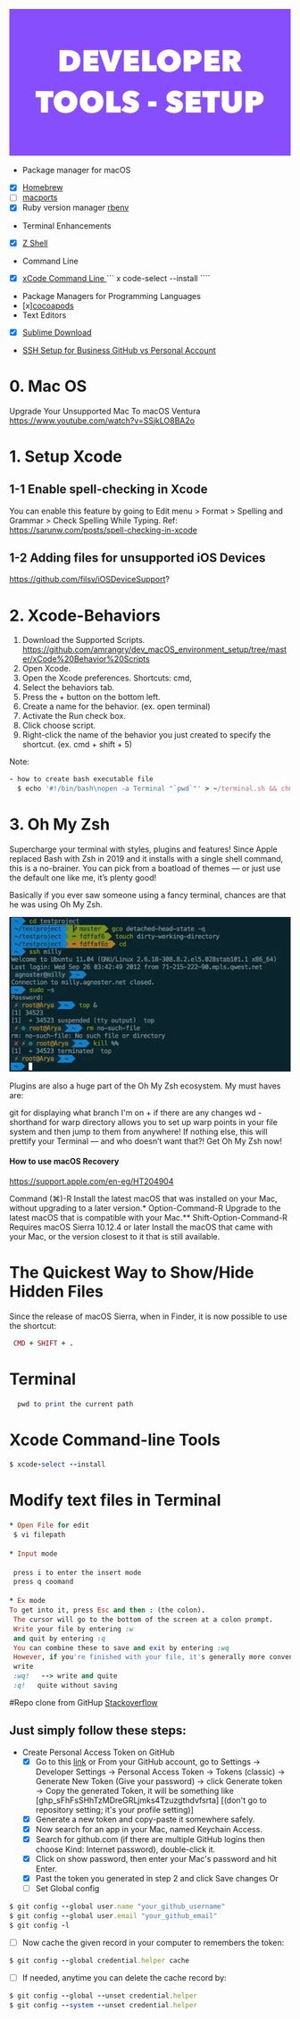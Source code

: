 

<p align="center">
  <img src ="https://github.com/amrangry/dev_macOS_environment_setup/blob/main/GFX_ASSETS/dev_tools.jpg?raw=true"/>
</p>



-  Package manager for macOS
  - [x] [Homebrew](https://brew.sh/)
  - [ ] [macports](https://www.macports.org/install.php)
  - [x] Ruby version manager [rbenv](https://github.com/rbenv/rbenv)
-  Terminal Enhancements
  - [x] [Z Shell](https://ohmyz.sh/)
-  Command Line
  - [x] [xCode Command Line ]() ``` x code-select --install ```` 
-  Package Managers for Programming Languages
  - [x][cocoapods](https://guides.cocoapods.org/using/getting-started.html)
-  Text Editors
  - [x] [Sublime Download](https://www.sublimetext.com/download_thanks?target=mac)
- [SSH Setup for Business GitHub vs Personal Account](https://github.com/amrangry/dev_macOS_environment_setup/blob/main/SSH%20Setup%20for%20Business%20GitHub%20vs%20Personal%20Account.md)
  


# 0. Mac OS
   Upgrade Your Unsupported Mac To macOS Ventura https://www.youtube.com/watch?v=SSjkLO8BA2o
# 1. Setup Xcode
 ## 1-1 Enable spell-checking in Xcode
You can enable this feature by going to Edit menu > Format > Spelling and Grammar > Check Spelling While Typing.
Ref: https://sarunw.com/posts/spell-checking-in-xcode
## 1-2 Adding files for unsupported iOS Devices 
https://github.com/filsv/iOSDeviceSupport?

# 2. Xcode-Behaviors
1. Download the Supported Scripts. https://github.com/amrangry/dev_macOS_environment_setup/tree/master/xCode%20Behavior%20Scripts
3. Open Xcode.
4. Open the Xcode preferences. Shortcuts: cmd,
5. Select the behaviors tab.
6. Press the + button on the bottom left.
7. Create a name for the behavior. (ex. open terminal)
8. Activate the Run check box.
9. Click choose script.
10. Right-click the name of the behavior you just created to specify the shortcut. (ex. cmd + shift + 5)

Note: 
```ruby
- how to create bash executable file  
  $ echo '#!/bin/bash\nopen -a Terminal "`pwd`"' > ~/terminal.sh && chmod +x ~/terminal.sh
```

# 3. Oh My Zsh
Supercharge your terminal with styles, plugins and features! Since Apple replaced Bash with Zsh in 2019 and it installs with a single shell command, this is a no-brainer. You can pick from a boatload of themes — or just use the default one like me, it’s plenty good!

Basically if you ever saw someone using a fancy terminal, chances are that he was using Oh My Zsh.

<p align="center">
  <img src ="https://github.com/amrangry/dev_macOS_environment_setup/blob/main/GFX_ASSETS/oh_my_zch.jpg?raw=true"/>
</p>

Plugins are also a huge part of the Oh My Zsh ecosystem. My must haves are:

git for displaying what branch I'm on + if there are any changes
wd - shorthand for warp directory allows you to set up warp points in your file system and then jump to them from anywhere!
If nothing else, this will prettify your Terminal — and who doesn’t want that?! Get Oh My Zsh now!



#### How to use macOS Recovery
https://support.apple.com/en-eg/HT204904


Command (⌘)-R
Install the latest macOS that was installed on your Mac, without upgrading to a later version.*
Option-Command-R
Upgrade to the latest macOS that is compatible with your Mac.**
Shift-Option-Command-R
Requires macOS Sierra 10.12.4 or later	Install the macOS that came with your Mac, or the version closest to it that is still available. 

# The Quickest Way to Show/Hide Hidden Files
Since the release of macOS Sierra, when in Finder, it is now possible to use the shortcut:
```ruby
 CMD + SHIFT + .
```
# Terminal
```ruby
  pwd to print the current path
```

# Xcode Command-line Tools
```ruby
$ xcode-select --install
```

# Modify text files in Terminal
```ruby
* Open File for edit
 $ vi filepath
 
* Input mode

 press i to enter the insert mode 
 press q coomand 
 
* Ex mode
To get into it, press Esc and then : (the colon).
 The cursor will go to the bottom of the screen at a colon prompt.
 Write your file by entering :w 
 and quit by entering :q
 You can combine these to save and exit by entering :wq
 However, if you're finished with your file, it's generally more convenient to type Shift-z-z from command mode
 write 
 :wq!   --> write and quite 
 :q!   quite without saving 
```

#Repo clone from GitHup [Stackoverflow](https://stackoverflow.com/questions/68775869/message-support-for-password-authentication-was-removed)
## Just simply follow these steps:
- Create Personal Access Token on GitHub
  - [x] Go to this [link](https://github.com/settings/tokens) or From your GitHub account, go to Settings → Developer Settings → Personal Access Token → Tokens (classic) → Generate New Token (Give your password) → click Generate token → Copy the generated Token, it will be something like [ghp_sFhFsSHhTzMDreGRLjmks4Tzuzgthdvfsrta]
   [(don't go to repository setting; it's your profile setting)]
  - [x] Generate a new token and copy-paste it somewhere safely.
  - [x] Now search for an app in your Mac, named Keychain Access.
  - [x] Search for github.com (if there are multiple GitHub logins then choose Kind: Internet password), double-click it.
  - [x] Click on show password, then enter your Mac's password and hit Enter.
  - [x] Past the token you generated in step 2 and click Save changes
Or 
  - [ ] Set Global config
 ```ruby
$ git config --global user.name "your_github_username"
$ git config --global user.email "your_github_email"
$ git config -l
 ```
  - [ ] Now cache the given record in your computer to remembers the token:
 ```ruby
$ git config --global credential.helper cache
 ```
  - [ ] If needed, anytime you can delete the cache record by:
 ```ruby
$ git config --global --unset credential.helper
$ git config --system --unset credential.helper
 ```

